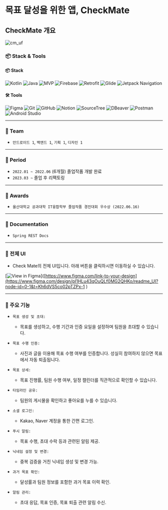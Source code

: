 
# 목표 달성을 위한 앱, CheckMate
  
## CheckMate 개요

![cm_uf](https://github.com/user-attachments/assets/50ea29c7-628c-4452-bc55-aef0f8979b8d)


### 📦 Stack & Tools
#### 📦 Stack
![Kotlin](https://img.shields.io/badge/Kotlin-7F52FF?style=for-the-badge&logo=kotlin&logoColor=white)
![Java](https://img.shields.io/badge/Java-8-blue?style=for-the-badge&logo=java&logoColor=white)
![MVP](https://img.shields.io/badge/MVP-blue?style=for-the-badge)
![Firebase](https://img.shields.io/badge/Firebase-DD2C00?style=for-the-badge&logo=firebase&logoColor=white)
![Retrofit](https://img.shields.io/badge/Retrofit-blue?style=for-the-badge&logo=android&logoColor=white)
![Glide](https://img.shields.io/badge/Glide-green?style=for-the-badge&logo=android&logoColor=white)
![Jetpack Navigation](https://img.shields.io/badge/Jetpack_Navigation-orange?style=for-the-badge&logo=android&logoColor=white)

#### 🛠️ Tools
![Figma](https://img.shields.io/badge/figma-%23F24E1E.svg?style=for-the-badge&logo=figma&logoColor=white)
![Git](https://img.shields.io/badge/git-%23F05033.svg?style=for-the-badge&logo=git&logoColor=white)
![GitHub](https://img.shields.io/badge/github-%23121011.svg?style=for-the-badge&logo=github&logoColor=white)
![Notion](https://img.shields.io/badge/Notion-%23000000.svg?style=for-the-badge&logo=notion&logoColor=white)
![SourceTree](https://img.shields.io/badge/sourcetree-0052CC?style=for-the-badge&logo=sourcetree&logoColor=white)
![DBeaver](https://img.shields.io/badge/dbeaver-382923?style=for-the-badge&logo=dbeaver&logoColor=white)
![Postman](https://img.shields.io/badge/postman-FF6C37?style=for-the-badge&logo=postman&logoColor=white)
![Android Studio](https://img.shields.io/badge/android%20studio-346ac1?style=for-the-badge&logo=android%20studio&logoColor=white)

---
### 👥 Team
- `안드로이드 1`, `백앤드 1`, `기획 1`, `디자인 1`
---
### 📆 Period
- `2022.01 ~ 2022.06` (6개월) 졸업작품 개발 완료
- `2023.03 ~` 졸업 후 리팩토링 
---
### 🏅 Awards
- `울산대학교 공과대학 IT융합학부 졸업작품 경진대회 우수상 (2022.06.16)`
---
### 📄 Documentation
- `Spring REST Docs`
---

### 🎨 전체 UI
- Check Mate의 전체 UI입니다. 아래 버튼을 클릭하시면 이동하실 수 있습니다.

[![View in Figma](https://img.shields.io/badge/View%20in%20Figma-Design-blue?style=for-the-badge&logo=figma&logoColor=white)]([https://www.figma.com/link-to-your-design](https://www.figma.com/design/pI1HLu43qOuQLf0MG2QHKo/readme_UI?node-id=0-1&t=Kh6dVS5co02pTZPx-1
)



----

### 📱 주요 기능
- `목표 생성 및 초대:`
  - 목표를 생성하고, 수행 기간과 인증 요일을 설정하며 팀원을 초대할 수 있습니다.

- `목표 수행 인증:`
  - 사진과 글을 이용해 목표 수행 여부를 인증합니다. 성실히 참여하지 않으면 목표에서 자동 퇴출됩니다.
  
- `목표 상세:`
  - 목표 진행률, 팀원 수행 여부, 일정 캘린더를 직관적으로 확인할 수 있습니다.
  
- `타임라인 공유:`
  - 팀원의 게시물을 확인하고 좋아요를 누를 수 있습니다.
  
- `소셜 로그인:`
  - Kakao, Naver 계정을 통한 간편 로그인.
  
- `푸시 알림:`
  - 목표 수행, 초대 수락 등과 관련된 알림 제공.
  
- `닉네임 설정 및 변경:`
  - 중복 검증을 거친 닉네임 생성 및 변경 가능.
  
- `과거 목표 확인:`
  - 달성률과 팀원 정보를 포함한 과거 목표 이력 확인.
  
- `알림 관리:`
  - 초대 응답, 목표 인증, 목표 퇴출 관련 알림 수신. 


